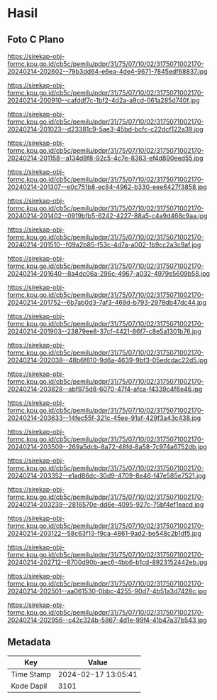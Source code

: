 # Hasil

## Foto C Plano

https://sirekap-obj-formc.kpu.go.id/cb5c/pemilu/pdpr/31/75/07/10/02/3175071002170-20240214-202602--79b3dd64-e6ea-4de4-9671-7845edf68837.jpg

https://sirekap-obj-formc.kpu.go.id/cb5c/pemilu/pdpr/31/75/07/10/02/3175071002170-20240214-200910--cafddf7c-1bf2-4d2a-a9cd-061a285d740f.jpg

https://sirekap-obj-formc.kpu.go.id/cb5c/pemilu/pdpr/31/75/07/10/02/3175071002170-20240214-201023--d23381c9-5ae3-45bd-bcfc-c22dcf122a39.jpg

https://sirekap-obj-formc.kpu.go.id/cb5c/pemilu/pdpr/31/75/07/10/02/3175071002170-20240214-201158--a134d8f8-92c5-4c7e-8363-ef4d890eed55.jpg

https://sirekap-obj-formc.kpu.go.id/cb5c/pemilu/pdpr/31/75/07/10/02/3175071002170-20240214-201307--e0c751b8-ec84-4962-b330-eee6427f3858.jpg

https://sirekap-obj-formc.kpu.go.id/cb5c/pemilu/pdpr/31/75/07/10/02/3175071002170-20240214-201402--0919bfb5-6242-4227-88a5-c4a9d468c9aa.jpg

https://sirekap-obj-formc.kpu.go.id/cb5c/pemilu/pdpr/31/75/07/10/02/3175071002170-20240214-201510--f09a2b85-f53c-4d7a-a002-1b9cc2a3c9af.jpg

https://sirekap-obj-formc.kpu.go.id/cb5c/pemilu/pdpr/31/75/07/10/02/3175071002170-20240214-201640--8a4dc06a-296c-4967-a032-4979e5609b58.jpg

https://sirekap-obj-formc.kpu.go.id/cb5c/pemilu/pdpr/31/75/07/10/02/3175071002170-20240214-201752--6b7ab0d3-7af3-469d-b793-2978db47dc44.jpg

https://sirekap-obj-formc.kpu.go.id/cb5c/pemilu/pdpr/31/75/07/10/02/3175071002170-20240214-201903--23879ee8-37cf-4421-86f7-c8e5a1301b76.jpg

https://sirekap-obj-formc.kpu.go.id/cb5c/pemilu/pdpr/31/75/07/10/02/3175071002170-20240214-202038--48b6f610-9d6a-4639-9bf3-05edcdac22d5.jpg

https://sirekap-obj-formc.kpu.go.id/cb5c/pemilu/pdpr/31/75/07/10/02/3175071002170-20240214-203828--abf975d8-6070-47f4-afca-f4339c4f6e46.jpg

https://sirekap-obj-formc.kpu.go.id/cb5c/pemilu/pdpr/31/75/07/10/02/3175071002170-20240214-203633--14fec55f-321c-45ee-91af-429f3a43c438.jpg

https://sirekap-obj-formc.kpu.go.id/cb5c/pemilu/pdpr/31/75/07/10/02/3175071002170-20240214-203509--269a5dcb-8a72-48fd-8a58-7c974a6752db.jpg

https://sirekap-obj-formc.kpu.go.id/cb5c/pemilu/pdpr/31/75/07/10/02/3175071002170-20240214-203352--e1ad86dc-30d9-4709-8e46-f47e585e7521.jpg

https://sirekap-obj-formc.kpu.go.id/cb5c/pemilu/pdpr/31/75/07/10/02/3175071002170-20240214-203239--2816570e-dd6e-4095-927c-75bf4ef1eacd.jpg

https://sirekap-obj-formc.kpu.go.id/cb5c/pemilu/pdpr/31/75/07/10/02/3175071002170-20240214-203122--58c63f13-f9ca-4861-9ad2-be548c2b1df5.jpg

https://sirekap-obj-formc.kpu.go.id/cb5c/pemilu/pdpr/31/75/07/10/02/3175071002170-20240214-202712--8700d90b-aec6-4bb6-b1cd-8923152442eb.jpg

https://sirekap-obj-formc.kpu.go.id/cb5c/pemilu/pdpr/31/75/07/10/02/3175071002170-20240214-202501--aa061530-0bbc-4255-90d7-4b51a3d7428c.jpg

https://sirekap-obj-formc.kpu.go.id/cb5c/pemilu/pdpr/31/75/07/10/02/3175071002170-20240214-202956--c42c324b-5867-4d1e-99f4-41b47a37b543.jpg


## Metadata

| Key        | Value               |
| ---------- | ------------------- |
| Time Stamp | 2024-02-17 13:05:41 |
| Kode Dapil | 3101                |



